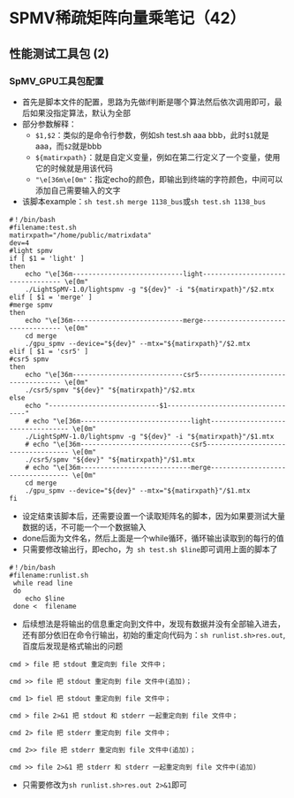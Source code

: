 # SPMV稀疏矩阵向量乘笔记（42）
## 性能测试工具包 (2)
### **SpMV_GPU工具包配置**
* 首先是脚本文件的配置，思路为先做if判断是哪个算法然后依次调用即可，最后如果没指定算法，默认为全部
* 部分参数解释：
    * `$1,$2`：类似的是命令行参数，例如sh test.sh aaa bbb，此时`$1`就是aaa，而`$2`就是bbb
    * `${matirxpath}`：就是自定义变量，例如在第二行定义了一个变量，使用它的时候就是用该代码
    * `"\e[36m\e[0m"`：指定echo的颜色，即输出到终端的字符颜色，中间可以添加自己需要输入的文字
* 该脚本example：`sh test.sh merge 1138_bus`或`sh test.sh 1138_bus`
```
#！/bin/bash
#filename:test.sh
matirxpath="/home/public/matrixdata"
dev=4
#light spmv
if [ $1 = 'light' ]
then
    echo "\e[36m----------------------------light---------------------------------- \e[0m"
    ./LightSpMV-1.0/lightspmv -g "${dev}" -i "${matirxpath}"/$2.mtx
elif [ $1 = 'merge' ]
#merge spmv
then
    echo "\e[36m----------------------------merge---------------------------------- \e[0m"
    cd merge
    ./gpu_spmv --device="${dev}" --mtx="${matirxpath}"/$2.mtx
elif [ $1 = 'csr5' ]
#csr5 spmv
then
    echo "\e[36m----------------------------csr5----------------------------------- \e[0m"
    ./csr5/spmv "${dev}" "${matirxpath}"/$2.mtx
else
    echo "----------------------------$1----------------------------------"
    # echo "\e[36m----------------------------light---------------------------------- \e[0m"
    ./LightSpMV-1.0/lightspmv -g "${dev}" -i "${matirxpath}"/$1.mtx
    # echo "\e[36m----------------------------csr5----------------------------------- \e[0m"
    ./csr5/spmv "${dev}" "${matirxpath}"/$1.mtx
    # echo "\e[36m----------------------------merge---------------------------------- \e[0m"
    cd merge
    ./gpu_spmv --device="${dev}" --mtx="${matirxpath}"/$1.mtx
fi
```
* 设定结束该脚本后，还需要设置一个读取矩阵名的脚本，因为如果要测试大量数据的话，不可能一个一个数据输入
* done后面为文件名，然后上面是一个while循环，循环输出读取到的每行的值
* 只需要修改输出行，即echo，为`	sh test.sh $line`即可调用上面的脚本了
```
#！/bin/bash
#filename:runlist.sh
 while read line
 do
	echo $line
 done <  filename
```
* 后续想法是将输出的信息重定向到文件中，发现有数据并没有全部输入进去，还有部分依旧在命令行输出，初始的重定向代码为：`sh runlist.sh>res.out`,百度后发现是格式输出的问题
```
cmd > file 把 stdout 重定向到 file 文件中；

cmd >> file 把 stdout 重定向到 file 文件中(追加)；

cmd 1> fiel 把 stdout 重定向到 file 文件中；

cmd > file 2>&1 把 stdout 和 stderr 一起重定向到 file 文件中；

cmd 2> file 把 stderr 重定向到 file 文件中；

cmd 2>> file 把 stderr 重定向到 file 文件中(追加)；

cmd >> file 2>&1 把 stderr 和 stderr 一起重定向到 file 文件中(追加)
```
* 只需要修改为`sh runlist.sh>res.out 2>&1`即可